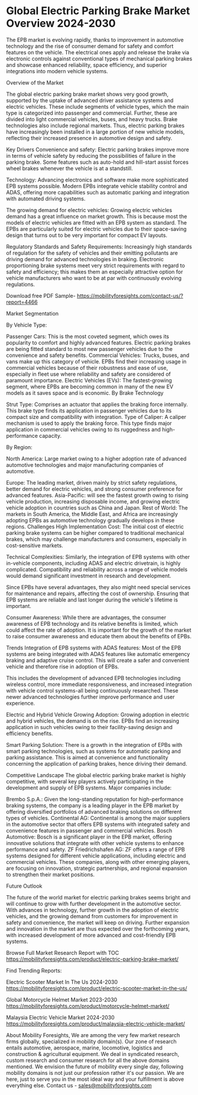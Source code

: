 # Global Electric Parking Brake Market Overview 2024-2030 #
The EPB market is evolving rapidly, thanks to improvement in automotive technology and the rise of consumer demand for safety and comfort features on the vehicle. The electrical ones apply and release the brake via electronic controls against conventional types of mechanical parking brakes and showcase enhanced reliability, space efficiency, and superior integrations into modern vehicle systems. 

Overview of the Market

The global electric parking brake market shows very good growth, supported by the uptake of advanced driver assistance systems and electric vehicles. These include segments of vehicle types, which the main type is categorized into passenger and commercial. Further, these are divided into light commercial vehicles, buses, and heavy trucks. Brake technologies also include regional markets. Thus, electric parking brakes have increasingly been installed in a large portion of new vehicle models, reflecting their increased presence in automotive design and safety.

Key Drivers
Convenience and safety: Electric parking brakes improve more in terms of vehicle safety by reducing the possibilities of failure in the parking brake. Some features such as auto-hold and hill-start assist forces wheel brakes whenever the vehicle is at a standstill.

Technology: Advancing electronics and software make more sophisticated EPB systems possible. Modern EPBs integrate vehicle stability control and ADAS, offering more capabilities such as automatic parking and integration with automated driving systems.

The growing demand for electric vehicles: Growing electric vehicles demand has a great influence on market growth. This is because most the models of electric vehicles are fitted with an EPB system as standard. The EPBs are particularly suited for electric vehicles due to their space-saving design that turns out to be very important for compact EV layouts.

Regulatory Standards and Safety Requirements: Increasingly high standards of regulation for the safety of vehicles and their emitting pollutants are driving demand for advanced technologies in braking. Electronic proportioning brake systems meet very strict requirements with regard to safety and efficiency; this makes them an especially attractive option for vehicle manufacturers who want to be at par with continuously evolving regulations.

Download free PDF Sample- https://mobilityforesights.com/contact-us/?report=4466

Market Segmentation

By Vehicle Type:

Passenger Cars: This is the most coveted segment, which owes its popularity to comfort and highly advanced features. Electric parking brakes are being fitted standard to most new passenger vehicles due to the convenience and safety benefits. Commercial Vehicles: Trucks, buses, and vans make up this category of vehicle. EPBs find their increasing usage in commercial vehicles because of their robustness and ease of use, especially in fleet use where reliability and safety are considered of paramount importance.
Electric Vehicles (EVs): The fastest-growing segment, where EPBs are becoming common in many of the new EV models as it saves space and is economic. By Brake Technology

Strut Type: Comprises an actuator that applies the braking force internally. This brake type finds its application in passenger vehicles due to its compact size and compatibility with integration.
Type of Caliper: A caliper mechanism is used to apply the braking force. This type finds major application in commercial vehicles owing to its ruggedness and high-performance capacity.

By Region:

North America: Large market owing to a higher adoption rate of advanced automotive technologies and major manufacturing companies of automotive.

Europe: The leading market, driven mainly by strict safety regulations, better demand for electric vehicles, and strong consumer preference for advanced features.
Asia-Pacific: will see the fastest growth owing to rising vehicle production, increasing disposable income, and growing electric vehicle adoption in countries such as China and Japan. Rest of World: The markets in South America, the Middle East, and Africa are increasingly adopting EPBs as automotive technology gradually develops in these regions. Challenges
High Implementation Cost: The initial cost of electric parking brake systems can be higher compared to traditional mechanical brakes, which may challenge manufacturers and consumers, especially in cost-sensitive markets.

Technical Complexities: Similarly, the integration of EPB systems with other in-vehicle components, including ADAS and electric drivetrain, is highly complicated. Compatibility and reliability across a range of vehicle models would demand significant investment in research and development.

Since EPBs have several advantages, they also might need special services for maintenance and repairs, affecting the cost of ownership. Ensuring that EPB systems are reliable and last longer during the vehicle's lifetime is important.

Consumer Awareness: While there are advantages, the consumer awareness of EPB technology and its relative benefits is limited, which could affect the rate of adoption. It is important for the growth of the market to raise consumer awareness and educate them about the benefits of EPBs.

Trends
Integration of EPB systems with ADAS features: Most of the EPB systems are being integrated with ADAS features like automatic emergency braking and adaptive cruise control. This will create a safer and convenient vehicle and therefore rise in adoption of EPBs.

This includes the development of advanced EPB technologies including wireless control, more immediate responsiveness, and increased integration with vehicle control systems-all being continuously researched. These newer advanced technologies further improve performance and user experience.

Electric and Hybrid Vehicle Growing Adoption: Growing adoption in electric and hybrid vehicles, the demand is on the rise. EPBs find an increasing application in such vehicles owing to their facility-saving design and efficiency benefits.

Smart Parking Solution: There is a growth in the integration of EPBs with smart parking technologies, such as systems for automatic parking and parking assistance. This is aimed at convenience and functionality concerning the application of parking brakes, hence driving their demand.

Competitive Landscape
The global electric parking brake market is highly competitive, with several key players actively participating in the development and supply of EPB systems. Major companies include:

Brembo S.p.A.: Given the long-standing reputation for high-performance braking systems, the company is a leading player in the EPB market by offering diversified portfolios of advanced braking solutions on different types of vehicles.
Continental AG: Continental is among the major suppliers in the automotive sector that offers EPB systems with integrated safety and convenience features in passenger and commercial vehicles.
Bosch Automotive: Bosch is a significant player in the EPB market, offering innovative solutions that integrate with other vehicle systems to enhance performance and safety.
ZF Friedrichshafen AG: ZF offers a range of EPB systems designed for different vehicle applications, including electric and commercial vehicles.
These companies, along with other emerging players, are focusing on innovation, strategic partnerships, and regional expansion to strengthen their market positions.

Future Outlook

The future of the world market for electric parking brakes seems bright and will continue to grow with further development in the automotive sector. With advances in technology, further growth in the adoption of electric vehicles, and the growing demand from customers for improvement in safety and convenience, the market will keep on driving. Further expansion and innovation in the market are thus expected over the forthcoming years, with increased development of more advanced and cost-friendly EPB systems.


Browse Full Market Research Report with TOC https://mobilityforesights.com/product/electric-parking-brake-market/

Find Trending Reports:



Electric Scooter Market In The Us 2024-2030 https://mobilityforesights.com/product/electric-scooter-market-in-the-us/


Global Motorcycle Helmet Market 2023-2030 https://mobilityforesights.com/product/motorcycle-helmet-market/



Malaysia Electric Vehicle Market 2024-2030 https://mobilityforesights.com/product/malaysia-electric-vehicle-market/

About Mobility Foresights,
We are among the very few market research firms globally, specialized in mobility domain(s). Our zone of research entails automotive, aerospace, marine, locomotive, logistics and construction & agricultural equipment. We deal in syndicated research, custom research and consumer research for all the above domains mentioned.
We envision the future of mobility every single day, following mobility domains is not just our profession rather it's our passion. We are here, just to serve you in the most ideal way and your fulfillment is above everything else. Contact us -  sales@mobilityforesights.com 

